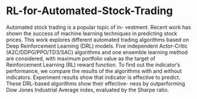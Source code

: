 # RL-for-Automated-Stock-Trading
Automated stock trading is a popular topic of in- vestment. Recent work has shown the success of machine learning techniques in predicting stock prices. This work explores different automated trading algorithms based on Deep Reinforcement Learning (DRL) models. Five independent Actor-Critic (A2C/DDPG/PPO/TD3/SAC) algorithms and one ensemble learning method are considered, with maximum portfolio value as the target of Reinforcement Learning (RL) reward function. To find out the indicator’s performance, we compare the results of the algorithms with and without indicators. Experiment results show that indicator is effective to predict. These DRL-based algorithms show their effective- ness by outperforming Dow Jones Industrial Average index, evaluated by the Sharpe ratio.
